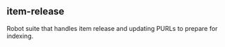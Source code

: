 item-release
---------

Robot suite that handles item release and updating PURLs to prepare for indexing.
